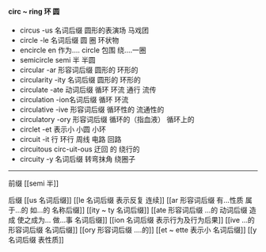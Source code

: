 #### circ ~ ring 环 圆
- circus  -us 名词后缀  圆形的表演场  马戏团
- circle  -le  名词后缀 圆 圈 环状物
- encircle en 作为....  circle 包围  绕....一圈
- semicircle semi 半 半圆
- circular -ar 形容词后缀 圆形的 环形的
- circularity -ity  名词后缀  圆形的 环形的
- circulate  -ate 动词后缀 循环 环流 通行  流传
- circulation -ion名词后缀  循环 环流 
- circulative -ive 形容词后缀 循环性的 流通性的
- circulatory -ory 形容词后缀 循环的（指血液） 循环上的
- circlet -et 表示小  小圆  小环
- circuit -it 行  环行 周线 电路 回路
- circuitous circ-uit-ous 迂回 的 绕行的
- circuity -y 名词后缀 转弯抹角 绕圈子


---
前缀
[[semi 半]]

后缀
[[us  名词后缀]]
[[le 名词后缀  表示反复 连续]]
[[ar 形容词后缀 有...性质 属于...的 如...的 名称后缀]]
[[ity  ~ ty 名词后缀]]
[[ate 形容词后缀  ...的 动词后缀 造成 使之成为... 做...事 名词后缀]]
[[ion  名词后缀 表示行为及行为后果]]
[[ive ...的 形容词后缀 名词后缀]]
[[ory 形容词后缀 ....的]]
[[et  ~ ette 表示小 名词后缀]]
[[y 名词后缀 表性质]]
